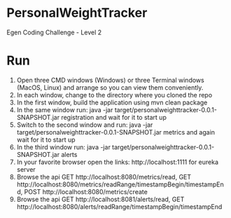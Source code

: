 # PersonalWeightTracker
Egen Coding Challenge - Level 2

# Run
1. Open three CMD windows (Windows) or three Terminal windows (MacOS, Linux) and arrange so you can view them conveniently.
2. In each window, change to the directory where you cloned the repo
3. In the first window, build the application using mvn clean package
4. In the same window run: java -jar target/personalweighttracker-0.0.1-SNAPSHOT.jar registration and wait for it to start up
5. Switch to the second window and run: java -jar target/personalweighttracker-0.0.1-SNAPSHOT.jar metrics and again wait for it to start up
6. In the third window run: java -jar target/personalweighttracker-0.0.1-SNAPSHOT.jar alerts
7. In your favorite browser open the links: http://localhost:1111 for eureka server
8. Browse the api GET http://localhost:8080/metrics/read, GET http://localhost:8080/metrics/readRange/timestampBegin/timestampEnd, POST http://localhost:8080/metrics/create
9. Browse the api GET http://localhost:8081/alerts/read, GET http://localhost:8080/alerts/readRange/timestampBegin/timestampEnd

